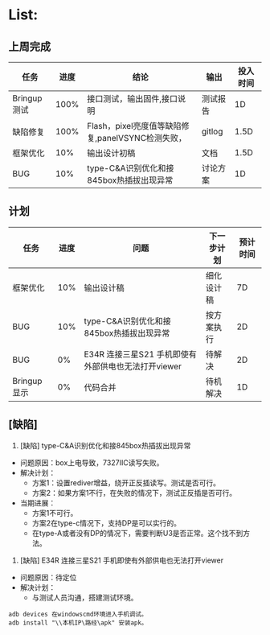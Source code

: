 # List:

## 上周完成
| 任务| 进度 | 结论 |  输出| 投入时间| 
| ------ | ------ | ------ |------ |------ |
| Bringup测试| 100%|接口测试，输出固件,接口说明|测试报告|1D
| 缺陷修复| 100%|Flash，pixel亮度值等缺陷修复,panelVSYNC检测失败，|gitlog|1.5D
| 框架优化 | 10%|输出设计初稿|文档|1.5D
| BUG | 10%|type-C&A识别优化和接845box热插拔出现异常|讨论方案|1D
## 计划
| 任务| 进度 | 问题 | 下一步计划| 预计时间| 
| ------ | ------ | ------ |------ |------ |
| 框架优化 | 10%|输出设计稿|细化设计稿|7D
| BUG | 10%|type-C&A识别优化和接845box热插拔出现异常|按方案执行|2D
| BUG | 0%|E34R 连接三星S21 手机即使有外部供电也无法打开viewer|待解决|2D
| Bringup显示 |0%|代码合并|待机解决|1D

## [缺陷]
1. [缺陷] type-C&A识别优化和接845box热插拔出现异常
- 问题原因：box上电导致，7327IIC读写失败。
- 解决计划：
  - 方案1：设置rediver增益，绕开正反插读写。测试是否可行。
  - 方案2：如果方案1不行，在失败的情况下，测试正反插是否可行。
- 当期进展：
  - 方案1不可行。
  - 方案2在type-c情况下，支持DP是可以实行的。
  - 在type-A或者没有DP的情况下，需要判断U3是否正常。这个找不到方法。
1. [缺陷] E34R 连接三星S21 手机即使有外部供电也无法打开viewer
- 问题原因：待定位
- 解决计划：
  - 与测试人员沟通，搭建测试环境。
```
adb devices 在windowscmd环境进入手机调试。
adb install "\\本机IP\路经\apk" 安装apk。
```

